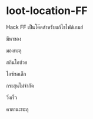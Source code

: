 # loot-location-FF
Hack FF เป็นโค๊ดสำหรับแก้ไขไฟล์เกมส์

มีหาของ

มองทะลุ

สกินไอซ์วอ

ไอซ์ซอเล็ก

กระสุนไม่จำกัด

วิ่งเร็ว

คาตานะทะลุ
